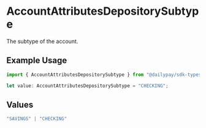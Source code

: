# AccountAttributesDepositorySubtype

The subtype of the account.

## Example Usage

```typescript
import { AccountAttributesDepositorySubtype } from "@dailypay/sdk-typescript/models";

let value: AccountAttributesDepositorySubtype = "CHECKING";
```

## Values

```typescript
"SAVINGS" | "CHECKING"
```
